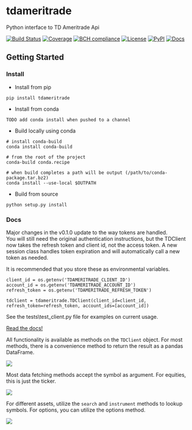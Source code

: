 # tdameritrade
Python interface to TD Ameritrade Api

[![Build Status](https://dev.azure.com/tpaine154/tdameritrade/_apis/build/status/timkpaine.tdameritrade?branchName=master)](https://dev.azure.com/tpaine154/tdameritrade/_build/latest?definitionId=8&branchName=master)
[![Coverage](https://img.shields.io/azure-devops/coverage/tpaine154/tdameritrade/8)]()
[![BCH compliance](https://bettercodehub.com/edge/badge/timkpaine/tdameritrade?branch=master)](https://bettercodehub.com/)
[![License](https://img.shields.io/github/license/timkpaine/tdameritrade.svg)](https://pypi.python.org/pypi/tdameritrade/)
[![PyPI](https://img.shields.io/pypi/v/tdameritrade.svg)](https://pypi.python.org/pypi/tdameritrade/)
[![Docs](https://img.shields.io/readthedocs/tdameritrade.svg)](https://tdameritrade.readthedocs.io)



## Getting Started

### Install

- Install from pip

`pip install tdameritrade`

- Install from conda 

`TODO add conda install when pushed to a channel`

- Build locally using conda 

```
# install conda-build
conda install conda-build 

# from the root of the project
conda-build conda.recipe

# when build completes a path will be output (/path/to/conda-package.tar.bz2)
conda install --use-local $OUTPATH 
```

- Build from source

`python setup.py install`


### Docs
Major changes in the v0.1.0 update to the way tokens are handled.  
You will still need the original authentication instructions, but the TDClient now takes the refresh token and client
id, not the access token. A new session class handles token expiration and will automatically call a new token as
needed. 

It is recommended that you store these as environmental variables.  

```
client_id = os.getenv('TDAMERITRADE_CLIENT_ID')
account_id = os.getenv('TDAMERITRADE_ACCOUNT_ID')
refresh_token = os.getenv('TDAMERITRADE_REFRESH_TOKEN')

tdclient = tdameritrade.TDClient(client_id=client_id, refresh_token=refresh_token, account_ids=[account_id])
``` 

See the tests\test_client.py file for examples on current usage. 

[Read the docs!](http://tdameritrade.readthedocs.io/en/latest/index.html)

All functionality is available as methods on the `TDClient` object. For most methods, there is a convenience method to return the result as a pandas DataFrame.

![](https://raw.githubusercontent.com/timkpaine/tdameritrade/master/docs/img/client/client.png)

Most data fetching methods accept the symbol as argument. For equities, this is just the ticker.

![](https://raw.githubusercontent.com/timkpaine/tdameritrade/master/docs/img/client/quote.png)

For different assets, utilize the `search` and `instrument` methods to lookup symbols. For options, you can utilize the options method.

![](https://raw.githubusercontent.com/timkpaine/tdameritrade/master/docs/img/options.png)

